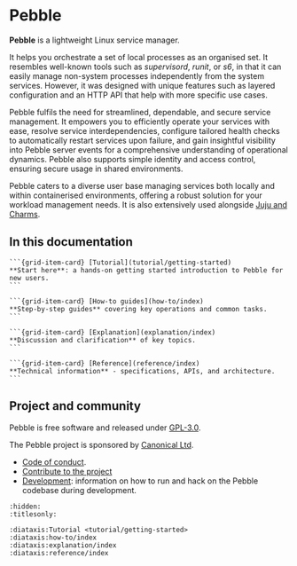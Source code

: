 # Pebble

**Pebble** is a lightweight Linux service manager.

It helps you orchestrate a set of local processes as an organised set. It resembles well-known tools such as _supervisord_, _runit_, or _s6_, in that it can easily manage non-system processes independently from the system services. However, it was designed with unique features such as layered configuration and an HTTP API that help with more specific use cases.

Pebble fulfils the need for streamlined, dependable, and secure service management. It empowers you to efficiently operate your services with ease, resolve service interdependencies, configure tailored health checks to automatically restart services upon failure, and gain insightful visibility into Pebble server events for a comprehensive understanding of operational dynamics. Pebble also supports simple identity and access control, ensuring secure usage in shared environments.

Pebble caters to a diverse user base managing services both locally and within containerised environments, offering a robust solution for your workload management needs. It is also extensively used alongside [Juju and Charms](https://juju.is/).

## In this documentation

````{grid} 1 1 2 2
```{grid-item-card} [Tutorial](tutorial/getting-started)
**Start here**: a hands-on getting started introduction to Pebble for new users.
```

```{grid-item-card} [How-to guides](how-to/index)
**Step-by-step guides** covering key operations and common tasks.
```
````

````{grid} 1 1 2 2
```{grid-item-card} [Explanation](explanation/index)
**Discussion and clarification** of key topics.
```

```{grid-item-card} [Reference](reference/index)
**Technical information** - specifications, APIs, and architecture.
```
````

## Project and community

Pebble is free software and released under [GPL-3.0](https://www.gnu.org/licenses/gpl-3.0.en.html).

The Pebble project is sponsored by [Canonical Ltd](https://www.canonical.com).

- [Code of conduct](https://ubuntu.com/community/ethos/code-of-conduct).
- [Contribute to the project](https://github.com/canonical/pebble?tab=readme-ov-file#contributing)
- [Development](https://github.com/canonical/pebble/blob/master/HACKING.md): information on how to run and hack on the Pebble codebase during development.

```{filtered-toctree}
:hidden:
:titlesonly:

:diataxis:Tutorial <tutorial/getting-started>
:diataxis:how-to/index
:diataxis:explanation/index
:diataxis:reference/index
```

